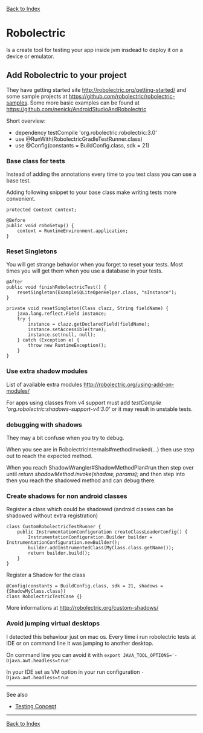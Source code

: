 [Back to Index](../index.md)

# Robolectric

Is a create tool for testing your app inside jvm insdead to deploy it on a device or emulator.

## Add Robolectric to your project

They have getting started site <http://robolectric.org/getting-started/> and some sample projects at <https://github.com/robolectric/robolectric-samples>.
Some more basic examples can be found at <https://github.com/nenick/AndroidStudioAndRobolectric>

Short overview:

* dependency testCompile 'org.robolectric:robolectric:3.0'
* use @RunWith(RobolectricGradleTestRunner.class)
* use @Config(constants = BuildConfig.class, sdk = 21)

### Base class for tests

Instead of adding the annotations every time to you test class you can use a base test.

Adding following snippet to your base class make writing tests more convenient.

    protected Context context;

    @Before
    public void roboSetup() {
        context = RuntimeEnvironment.application;
    }

### Reset Singletons

You will get strange behavior when you forget to reset your tests. Most times you will get them when you use a database in your tests.

    @After
    public void finishRobolectricTest() {
        resetSingleton(ExampleSQLiteOpenHelper.class, "sInstance");
    }

    private void resetSingleton(Class clazz, String fieldName) {
        java.lang.reflect.Field instance;
        try {
            instance = clazz.getDeclaredField(fieldName);
            instance.setAccessible(true);
            instance.set(null, null);
        } catch (Exception e) {
            throw new RuntimeException();
        }
    }

### Use extra shadow modules

List of available extra modules <http://robolectric.org/using-add-on-modules/>

For apps using classes from v4 support must add *testCompile 'org.robolectric:shadows-support-v4:3.0'* or it may result in unstable tests.

### debugging with shadows

They may a bit confuse when you try to debug.

When you see are in RobolectricInternals#methodInvoked(...) then use step out to reach the expected method.

When you reach ShadowWrangler#ShadowMethodPlan#run then step over until *return shadowMethod.invoke(shadow, params);*
and then step into then you reach the shadowed method and can debug there.

### Create shadows for non android classes

Register a class which could be shadowed (android classes can be shadowed without extra registration)

    class CustomRobolectricTestRunner {
        public InstrumentationConfiguration createClassLoaderConfig() {
            InstrumentationConfiguration.Builder builder = InstrumentationConfiguration.newBuilder();
            builder.addInstrumentedClass(MyClass.class.getName());
            return builder.build();
        }
    }

Register a Shadow for the class

    @Config(constants = BuildConfig.class, sdk = 21, shadows = {ShadowMyClass.class})
    class RobolectricTestCase {}

More informations at <http://robolectric.org/custom-shadows/>

### Avoid jumping virtual desktops

I detected this behaviour just on mac os. Every time i run robolectric tests at IDE or on command line it was jumping to another desktop.

On command line you can avoid it with `export JAVA_TOOL_OPTIONS='-Djava.awt.headless=true'`

In your IDE set as VM option in your run configuration `-Djava.awt.headless=true`

---

See also

* [Testing Concept](../concepts/testing.md)

---

[Back to Index](../index.md)